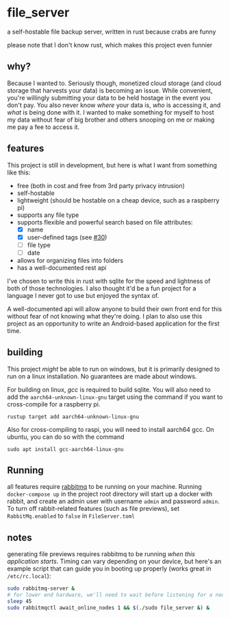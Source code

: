 # file_server

a self-hostable file backup server, written in rust because crabs are funny

please note that I don't know rust, which makes this project even funnier

## why?

Because I wanted to. Seriously though, monetized cloud storage (and cloud storage that harvests your data) is becoming
an issue. While convenient, you're willingly submitting your data to be held hostage in the event you don't pay. You
also never know _where_ your data is, _who_ is accessing it, and _what_ is being done with it. I wanted to make
something for myself to host my data without fear of big brother and others snooping on me or making me pay a fee to
access it.

## features

This project is still in development, but here is what I want from something like this:

- free (both in cost and free from 3rd party privacy intrusion)
- self-hostable
- lightweight (should be hostable on a cheap device, such as a raspberry pi)
- supports any file type
- supports flexible and powerful search based on file attributes:
    - [x] name
    - [x] user-defined tags (see [#30](https://github.com/ploiu/file_server/issues/30))
    - [ ] file type
    - [ ] date
- allows for organizing files into folders
- has a well-documented rest api

I've chosen to write this in rust with sqlite for the speed and lightness of both of those technologies. I also thought
it'd be a fun project for a language I never got to use but enjoyed the syntax of.

A well-documented api will allow anyone to build their own front end for this without fear of not knowing what they're
doing. I plan to also use this project as an opportunity to write an Android-based application for the first time.

## building
This project _might_ be able to run on windows, but it is primarily designed to run on a linux installation. No guarantees are made about windows. 

For building on linux, *gcc* is required to build sqlite. You will also need to add the `aarch64-unknown-linux-gnu` target using the command if you want to cross-compile for a raspberry pi.
```shell
rustup target add aarch64-unknown-linux-gnu
```

Also for cross-compiling to raspi, you will need to install aarch64 gcc. On ubuntu, you can do so with the command
```shell
sudo apt install gcc-aarch64-linux-gnu
```

## Running
all features require [rabbitmq](https://www.rabbitmq.com/) to be running on your machine. Running `docker-compose up` in the project root directory will start up a docker with rabbit, and create an admin user with username `admin` and password `admin`. To turn off rabbit-related features (such as file previews), set `RabbitMq.enabled` to `false` in `FileServer.toml`

## notes
generating file previews requires rabbitmq to be running _when this application starts_. Timing can vary depending on your device, but here's an example script that can guide you in booting up properly (works great in `/etc/rc.local`):
```sh
sudo rabbitmq-server &
# for lower end hardware, we'll need to wait before listening for a node. This is subject to hardware power
sleep 45
sudo rabbitmqctl await_online_nodes 1 && $(./sudo file_server &) &
```
